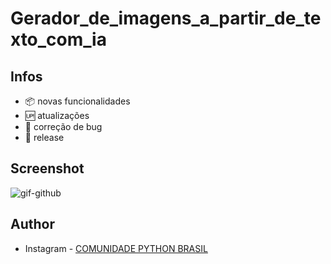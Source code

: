 # Gerador_de_imagens_a_partir_de_texto_com_ia
## Infos

- :package: novas funcionalidades
- :up: atualizações 
- :ant: correção de bug
- :checkered_flag: release

## Screenshot

![gif-github](https://user-images.githubusercontent.com/126124866/227810934-bb778e44-a7d3-4f1f-ace7-6146985f682e.gif)

## Author

- Instagram - [COMUNIDADE PYTHON BRASIL](https://www.instagram.com/python_brasil/)
